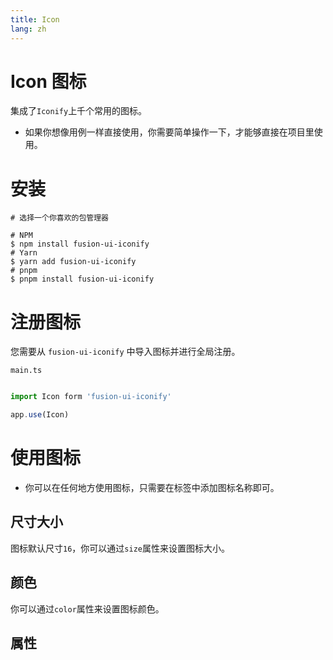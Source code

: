 ```yaml
---
title: Icon
lang: zh
---
```


<script setup lang="ts">
  import props from "../../../example/icon/description/zh-props.ts";
</script>

# Icon 图标

集成了```Iconify```上千个常用的图标。


* 如果你想像用例一样直接使用，你需要简单操作一下，才能够直接在项目里使用。

# 安装

```
# 选择一个你喜欢的包管理器

# NPM
$ npm install fusion-ui-iconify
# Yarn
$ yarn add fusion-ui-iconify
# pnpm
$ pnpm install fusion-ui-iconify
```

# 注册图标
您需要从 ```fusion-ui-iconify``` 中导入图标并进行全局注册。

```main.ts```
```ts

import Icon form 'fusion-ui-iconify'

app.use(Icon)
```

# 使用图标

* 你可以在任何地方使用图标，只需要在标签中添加图标名称即可。


<demo src="../../../example/icon/icon.vue"></demo>

## 尺寸大小

图标默认尺寸```16```，你可以通过```size```属性来设置图标大小。

<demo src="../../../example/icon/size.vue"></demo>

## 颜色

你可以通过```color```属性来设置图标颜色。

<demo src="../../../example/icon/color.vue"></demo>

## 属性

<table-block type="propsZh" :data="props"></table-block>